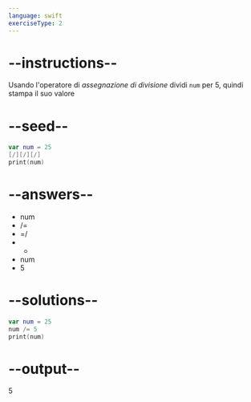 ```yaml
---
language: swift
exerciseType: 2
---
```


# --instructions--

Usando l'operatore di *assegnazione di divisione* dividi `num` per 5, quindi stampa il suo valore

# --seed--

```swift
var num = 25
[/][/][/]
print(num)
```

# --answers--

- num 
- /= 
- =/ 
- - 
- num 
- 5

# --solutions--

```swift
var num = 25
num /= 5
print(num)
```

# --output--

5
